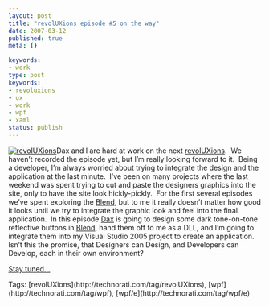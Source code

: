 ```yaml
---
layout: post
title: "revolUXions episode #5 on the way"
date: 2007-03-12
published: true
meta: {}

keywords:
- work
type: post
keywords:
- revoluxions
- ux
- work
- wpf
- xaml
status: publish
---
```



[![revolUXions](http://media.eick.us/2011/05/388628564_ec67e676cc_m.jpg)](http://www.revoluxions.com/)Dax and I are hard at work on the next [revolUXions](http://www.revoluxions.com/).  We haven’t recorded the episode yet, but I’m really looking forward to it.  Being a developer, I’m always worried about trying to integrate the design and the application at the last minute.  I’ve been on many projects where the last weekend was spent trying to cut and paste the designers graphics into the site, only to have the site look hickly-pickly.  For the first several episodes we’ve spent exploring the [Blend](http://www.microsoft.com/products/expression/en/expression-blend/default.mspx), but to me it really doesn’t matter how good it looks until we try to integrate the graphic look and feel into the final application.  In this episode [Dax](www.nukeation.net) is going to design some dark tone-on-tone reflective buttons in [Blend](http://www.microsoft.com/products/expression/en/expression-blend/default.mspx), hand them off to me as a DLL, and I’m going to integrate them into my Visual Studio 2005 project to create an application.  Isn’t this the promise, that Designers can Design, and Developers can Develop, each in their own environment? 



[Stay tuned…](http://www.revoluxions.com/)

<div class="bjtags">Tags:  [revolUXions](http://technorati.com/tag/revolUXions), [wpf](http://technorati.com/tag/wpf), [wpf/e](http://technorati.com/tag/wpf/e)</div>
